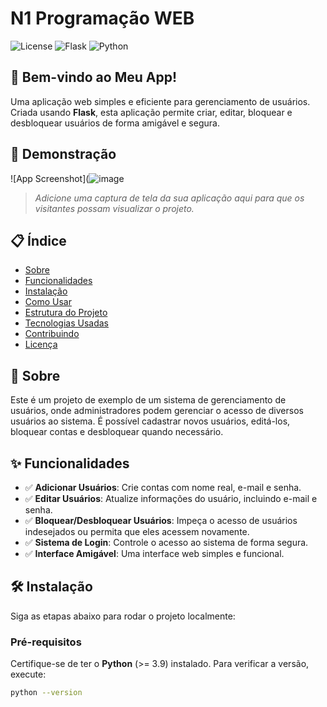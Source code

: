 # N1 Programação WEB

![License](https://img.shields.io/badge/license-MIT-green)
![Flask](https://img.shields.io/badge/Flask-v2.0-blue)
![Python](https://img.shields.io/badge/Python-3.9-blue)

## 🎉 Bem-vindo ao Meu App!

Uma aplicação web simples e eficiente para gerenciamento de usuários. Criada usando **Flask**, esta aplicação permite criar, editar, bloquear e desbloquear usuários de forma amigável e segura.

## 📸 Demonstração

![App Screenshot](![image](https://github.com/user-attachments/assets/7c360042-ebbd-4ca4-be3a-a77828fc011a)


> *Adicione uma captura de tela da sua aplicação aqui para que os visitantes possam visualizar o projeto.*

## 📋 Índice

- [Sobre](#sobre)
- [Funcionalidades](#funcionalidades)
- [Instalação](#instalação)
- [Como Usar](#como-usar)
- [Estrutura do Projeto](#estrutura-do-projeto)
- [Tecnologias Usadas](#tecnologias-usadas)
- [Contribuindo](#contribuindo)
- [Licença](#licença)

## 📖 Sobre

Este é um projeto de exemplo de um sistema de gerenciamento de usuários, onde administradores podem gerenciar o acesso de diversos usuários ao sistema. É possível cadastrar novos usuários, editá-los, bloquear contas e desbloquear quando necessário.

## ✨ Funcionalidades

- ✅ **Adicionar Usuários**: Crie contas com nome real, e-mail e senha.
- ✅ **Editar Usuários**: Atualize informações do usuário, incluindo e-mail e senha.
- ✅ **Bloquear/Desbloquear Usuários**: Impeça o acesso de usuários indesejados ou permita que eles acessem novamente.
- ✅ **Sistema de Login**: Controle o acesso ao sistema de forma segura.
- ✅ **Interface Amigável**: Uma interface web simples e funcional.

## 🛠️ Instalação

Siga as etapas abaixo para rodar o projeto localmente:

### Pré-requisitos

Certifique-se de ter o **Python** (>= 3.9) instalado. Para verificar a versão, execute:

```bash
python --version
